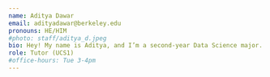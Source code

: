 ```yaml
---
name: Aditya Dawar
email: adityadawar@berkeley.edu
pronouns: HE/HIM
#photo: staff/aditya_d.jpeg
bio: Hey! My name is Aditya, and I’m a second-year Data Science major. I love all things related to comedy, sports, and food. See you around!
role: Tutor (UCS1)
#office-hours: Tue 3-4pm
---
```


